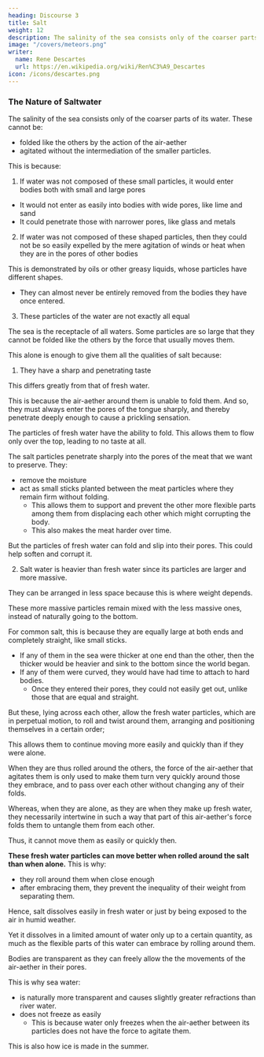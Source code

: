 ```yaml
---
heading: Discourse 3
title: Salt
weight: 12
description: The salinity of the sea consists only of the coarser parts of its water
image: "/covers/meteors.png"
writer:
  name: Rene Descartes
  url: https://en.wikipedia.org/wiki/Ren%C3%A9_Descartes
icon: /icons/descartes.png
---
```



### The Nature of Saltwater

The salinity of the sea consists only of the coarser parts of its water. These cannot be:
- folded like the others by the action of the air-aether
- agitated without the intermediation of the smaller particles. 

This is because:

1. If water was not composed of these small particles, it would enter bodies both with small and large pores

 <!-- be equally easy or difficult for it to divide in all directions and senses -->

- It would not enter as easily into bodies with wide pores, like lime and sand
- It could penetrate those with narrower pores, like glass and metals

2. If water was not composed of these shaped particles, then they could not be so easily expelled by the mere agitation of winds or heat when they are in the pores of other bodies

This is demonstrated by oils or other greasy liquids, whose particles have different shapes.
- They can almost never be entirely removed from the bodies they have once entered. 

3. These particles of the water are not exactly all equal

<!-- We do not see any bodies in nature that are so perfectly similar to each other that there is almost always some slight inequality in their size, we should have no difficulty in thinking that  -->

The sea is the receptacle of all waters. Some particles are so large that they cannot be folded like the others by the force that usually moves them. 

This alone is enough to give them all the qualities of salt because:

1. They have a sharp and penetrating taste

This differs greatly from that of fresh water.

This is because the air-aether around them is unable to fold them. And so, they must always enter the pores of the tongue sharply, and thereby penetrate deeply enough to cause a prickling sensation.

The particles of fresh water have the ability to fold. This allows them to flow only over the top, leading to no taste at all. 

The salt particles penetrate sharply into the pores of the meat that we want to preserve. They:
- remove the moisture
- act as small sticks planted between the meat particles where they remain firm without folding.
  - This allows them to support and prevent the other more flexible parts among them from displacing each other which might corrupting the body.
  - This also makes the meat harder over time.

But the particles of fresh water can fold and slip into their pores. This could help soften and corrupt it.


2. Salt water is heavier than fresh water since its particles are larger and more massive.

They can be arranged in less space because this is where weight depends.

These more massive particles remain mixed with the less massive ones, instead of naturally going to the bottom.

For common salt, this is because they are equally large at both ends and completely straight, like small sticks.

- If any of them in the sea were thicker at one end than the other, then the thicker would be heavier and sink to the bottom since the world began.
- If any of them were curved, they would have had time to attach to hard bodies.
  - Once they entered their pores, they could not easily get out, unlike those that are equal and straight. 

But these, lying across each other, allow the fresh water particles, which are in perpetual motion, to roll and twist around them, arranging and positioning themselves in a certain order; 

This allows them to continue moving more easily and quickly than if they were alone. 

 <!-- subtle matter -->
When they are thus rolled around the others, the force of the air-aether that agitates them is only used to make them turn very quickly around those they embrace, and to pass over each other without changing any of their folds.

Whereas, when they are alone, as they are when they make up fresh water, they necessarily intertwine in such a way that part of this air-aether's force folds them to untangle them from each other.

Thus, it cannot move them as easily or quickly then.

**These fresh water particles can move better when rolled around the salt than when alone.** This is why:
- they roll around them when close enough 
- after embracing them, they prevent the inequality of their weight from separating them. 

Hence, salt dissolves easily in fresh water or just by being exposed to the air in humid weather.

Yet it dissolves in a limited amount of water only up to a certain quantity, as much as the flexible parts of this water can embrace by rolling around them.


Bodies are transparent as they can freely allow the the movements of the air-aether in their pores.
<!-- subtle matter -->

This is why sea water:
- is naturally more transparent and causes slightly greater refractions than river water. 
- does not freeze as easily
  - This is because water only freezes when the air-aether between its particles does not have the force to agitate them.

This is also how ice is made in the summer. 

<!-- ; which is one of the finest known to the curious, even though it is not one of the rarest.  -->

